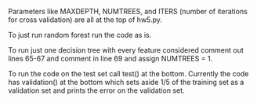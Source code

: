 Parameters like MAXDEPTH, NUMTREES, and ITERS (number of iterations for cross validation) are all at the top of hw5.py.

To just run random forest run the code as is.

To run just one decision tree with every feature considered comment out lines 65-67 and comment in line 69 and assign NUMTREES = 1.

To run the code on the test set call test() at the bottom. Currently the code has validation() at the bottom which sets aside 1/5 of the training set as a validation set and prints the error on the validation set.
